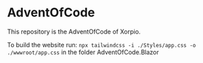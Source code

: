 # AdventOfCode

This repository is the AdventOfCode of Xorpio.

To build the website run:
`npx tailwindcss -i ./Styles/app.css -o ./wwwroot/app.css` in the folder AdventOfCode.Blazor

